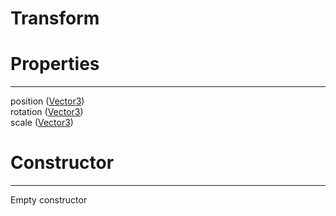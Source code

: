 # Transform
# Properties
---

position ([Vector3](../math/Vector3.md))   
rotation ([Vector3](../math/Vector3.md))   
scale ([Vector3](../math/Vector3.md))

   

# Constructor
---
Empty constructor